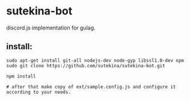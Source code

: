 # sutekina-bot
discord.js implementation for gulag.

## install:

```
sudo apt-get install git-all nodejs-dev node-gyp libssl1.0-dev npm
sudo git clone https://github.com/sutekina/sutekina-bot.git

npm install

# after that make copy of ext/sample.config.js and configure it according to your needs.
```
